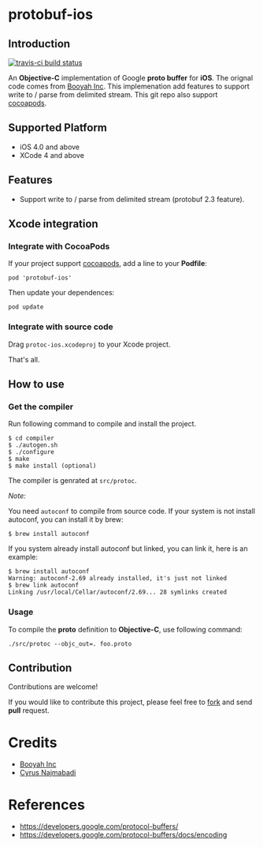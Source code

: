# protobuf-ios

## Introduction

[![travis-ci build status](https://travis-ci.org/mingchen/protobuf-ios.svg?branch=master)](https://travis-ci.org/mingchen/protobuf-ios)

An **Objective-C** implementation of Google **proto buffer** for **iOS**. 
The orignal code comes from [Booyah Inc](https://github.com/booyah/protobuf-objc). This implemenation add features to support write to / parse from delimited stream. This git repo also support [cocoapods](http://cocoapods.org).

## Supported Platform

* iOS 4.0 and above
* XCode 4 and above


## Features

- Support write to / parse from delimited stream (protobuf 2.3 feature).

## Xcode integration

### Integrate with CocoaPods

If your project support [cocoapods](http://cocoapods.org), add a line to your **Podfile**:

    pod 'protobuf-ios'

Then update your dependences:

    pod update


### Integrate with source code

Drag `protoc-ios.xcodeproj` to your Xcode project.

That's all.


## How to use

### Get the compiler

Run following command to compile and install the project.

    $ cd compiler
    $ ./autogen.sh
    $ ./configure
    $ make
    $ make install (optional)

The compiler is genrated at `src/protoc`.

*Note:*

You need `autoconf` to compile from source code. If your system is not install autoconf, you can install it by brew:

    $ brew install autoconf

If you system already install autoconf but linked, you can link it, here is an example:

    $ brew install autoconf
    Warning: autoconf-2.69 already installed, it's just not linked    
    $ brew link autoconf
    Linking /usr/local/Cellar/autoconf/2.69... 28 symlinks created

### Usage

To compile the **proto** definition to **Objective-C**, use following command:

    ./src/protoc --objc_out=. foo.proto


## Contribution

Contributions are welcome!

If you would like to contribute this project,
please feel free to [fork](https://github.com/mingchen/protobuf-ios/fork) and send **pull** request.


# Credits

- [Booyah Inc](https://github.com/booyah/protobuf-objc)
- [Cyrus Najmabadi](http://code.google.com/p/metasyntactic/wiki/ProtocolBuffers)


# References

- https://developers.google.com/protocol-buffers/
- https://developers.google.com/protocol-buffers/docs/encoding

